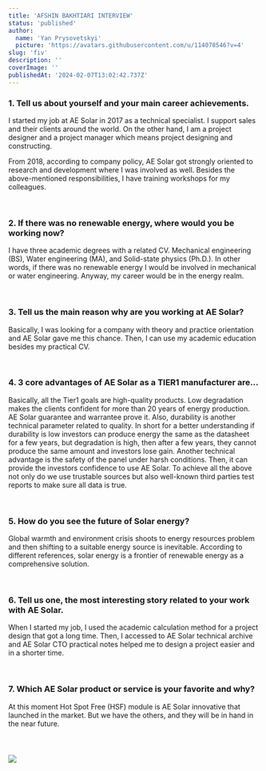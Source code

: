 ```yaml
---
title: 'AFSHIN BAKHTIARI INTERVIEW'
status: 'published'
author:
  name: 'Yan Prysovetskyi'
  picture: 'https://avatars.githubusercontent.com/u/114078546?v=4'
slug: 'fiv'
description: ''
coverImage: ''
publishedAt: '2024-02-07T13:02:42.737Z'
---
```


### **1. Tell us about yourself and your main career achievements.**

I started my job at AE Solar in 2017 as a technical specialist. I support sales and their clients around the world. On the other hand, I am a project designer and a project manager which means project designing and constructing.

From 2018, according to company policy, AE Solar got strongly oriented to research and development where I was involved as well. Besides the above-mentioned responsibilities, I have training workshops for my colleagues.

 

### **2. If there was no renewable energy, where would you be working now?**

I have three academic degrees with a related CV. Mechanical engineering (BS), Water engineering (MA), and Solid-state physics (Ph.D.). In other words, if there was no renewable energy I would be involved in mechanical or water engineering. Anyway, my career would be in the energy realm.

 

### **3. Tell us the main reason why are you working at AE Solar?**

Basically, I was looking for a company with theory and practice orientation and AE Solar gave me this chance. Then, I can use my academic education besides my practical CV.

 

### **4. 3 core advantages of AE Solar as a TIER1 manufacturer are...**

Basically, all the Tier1 goals are high-quality products. Low degradation makes the clients confident for more than 20 years of energy production. AE Solar guarantee and warrantee prove it. Also, durability is another technical parameter related to quality. In short for a better understanding if durability is low investors can produce energy the same as the datasheet for a few years, but degradation is high, then after a few years, they cannot produce the same amount and investors lose gain. Another technical advantage is the safety of the panel under harsh conditions. Then, it can provide the investors confidence to use AE Solar. To achieve all the above not only do we use trustable sources but also well-known third parties test reports to make sure all data is true.

 

### **5. How do you see the future of Solar energy?**

Global warmth and environment crisis shoots to energy resources problem and then shifting to a suitable energy source is inevitable. According to different references, solar energy is a frontier of renewable energy as a comprehensive solution.

 

### **6. Tell us one, the most interesting story related to your work with AE Solar.**

When I started my job, I used the academic calculation method for a project design that got a long time. Then, I accessed to AE Solar technical archive and AE Solar CTO practical notes helped me to design a project easier and in a shorter time.

 

### **7. Which AE Solar product or service is your favorite and why?**

At this moment Hot Spot Free (HSF) module is AE Solar innovative that launched in the market. But we have the others, and they will be in hand in the near future.

 

### **![](https://ae-solar.com/wp-content/uploads/2022/02/6-233x300.png)**